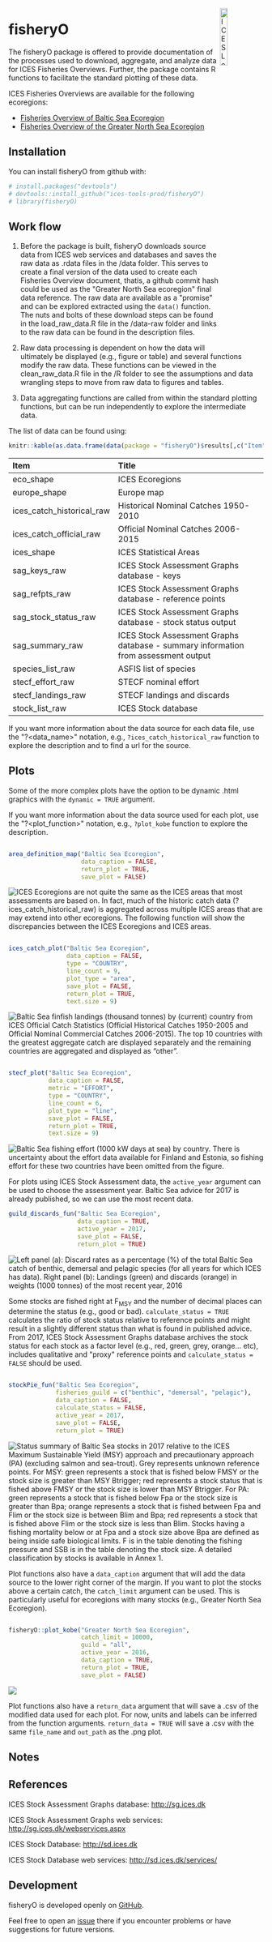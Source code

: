 
<!-- README.md is generated from README.Rmd. Please edit that file -->
[<img align="right" alt="ICES Logo" width="17%" height="17%" src="http://ices.dk/_layouts/15/1033/images/icesimg/iceslogo.png">](http://ices.dk)

fisheryO
========

The fisheryO package is offered to provide documentation of the processes used to download, aggregate, and analyze data for ICES Fisheries Overviews. Further, the package contains R functions to facilitate the standard plotting of these data.

ICES Fisheries Overviews are available for the following ecoregions:

-   [Fisheries Overview of Baltic Sea Ecoregion](https://community.ices.dk/Advice/Advice2017/BalticSea/Released_advice/BalticSeaEcoregion_FisheriesOverviews.pdf?Web=1)
-   [Fisheries Overview of the Greater North Sea Ecoregion](https://community.ices.dk/Advice/Advice2017/NorthSea/Released_advice/GreaterNorthSeaEcoregion_FisheriesOverviews.pdf?Web=1)

Installation
------------

You can install fisheryO from github with:

``` r
# install.packages("devtools")
# devtools::install_github("ices-tools-prod/fisheryO")
# library(fisheryO)
```

Work flow
---------

1.  Before the package is built, fisheryO downloads source data from ICES web services and databases and saves the raw data as .rdata files in the /data folder. This serves to create a final version of the data used to create each Fisheries Overview document, thatis, a github commit hash could be used as the "Greater North Sea ecoregion" final data reference. The raw data are available as a "promise" and can be explored extracted using the `data()` function. The nuts and bolts of these download steps can be found in the load\_raw\_data.R file in the /data-raw folder and links to the raw data can be found in the description files.

2.  Raw data processing is dependent on how the data will ultimately be displayed (e.g., figure or table) and several functions modify the raw data. These functions can be viewed in the clean\_raw\_data.R file in the /R folder to see the assumptions and data wrangling steps to move from raw data to figures and tables.

3.  Data aggregating functions are called from within the standard plotting functions, but can be run independently to explore the intermediate data.

The list of data can be found using:

``` r
knitr::kable(as.data.frame(data(package = "fisheryO")$results[,c("Item", "Title")]))
```

| Item                         | Title                                                                              |
|:-----------------------------|:-----------------------------------------------------------------------------------|
| eco\_shape                   | ICES Ecoregions                                                                    |
| europe\_shape                | Europe map                                                                         |
| ices\_catch\_historical\_raw | Historical Nominal Catches 1950-2010                                               |
| ices\_catch\_official\_raw   | Official Nominal Catches 2006-2015                                                 |
| ices\_shape                  | ICES Statistical Areas                                                             |
| sag\_keys\_raw               | ICES Stock Assessment Graphs database - keys                                       |
| sag\_refpts\_raw             | ICES Stock Assessment Graphs database - reference points                           |
| sag\_stock\_status\_raw      | ICES Stock Assessment Graphs database - stock status output                        |
| sag\_summary\_raw            | ICES Stock Assessment Graphs database - summary information from assessment output |
| species\_list\_raw           | ASFIS list of species                                                              |
| stecf\_effort\_raw           | STECF nominal effort                                                               |
| stecf\_landings\_raw         | STECF landings and discards                                                        |
| stock\_list\_raw             | ICES Stock database                                                                |

If you want more information about the data source for each data file, use the "?<data_name>" notation, e.g., `?ices_catch_historical_raw` function to explore the description and to find a url for the source.

Plots
-----

Some of the more complex plots have the option to be dynamic .html graphics with the `dynamic = TRUE` argument.

If you want more information about the data source used for each plot, use the "?<plot_function>" notation, e.g., `?plot_kobe` function to explore the description.

``` r

area_definition_map("Baltic Sea Ecoregion",
                    data_caption = FALSE,
                    return_plot = TRUE,
                    save_plot = FALSE)
```

![ICES Ecoregions are not quite the same as the ICES areas that most assessments are based on. In fact, much of the historic catch data (`?ices_catch_historical_raw`) is aggregated across multiple ICES areas that are may extend into other ecoregions. The following function will show the discrepancies between the ICES Ecoregions and ICES areas.](README-map_example-1.png)

``` r

ices_catch_plot("Baltic Sea Ecoregion",
                data_caption = FALSE,
                type = "COUNTRY",
                line_count = 9,
                plot_type = "area",
                save_plot = FALSE,
                return_plot = TRUE,
                text.size = 9)
```

![Baltic Sea finfish landings (thousand tonnes) by (current) country from ICES Official Catch Statistics (Official Historical Catches 1950-2005 and Official Nominal Commercial Catches 2006-2015). The top 10 countries with the greatest aggregate catch are displayed separately and the remaining countries are aggregated and displayed as “other”.](README-fig2_example-1.png)

``` r

stecf_plot("Baltic Sea Ecoregion",
           data_caption = FALSE,
           metric = "EFFORT",
           type = "COUNTRY",
           line_count = 6,
           plot_type = "line",
           save_plot = FALSE,
           return_plot = TRUE,
           text.size = 9)
```

![Baltic Sea fishing effort (1000 kW days at sea) by country. There is uncertainty about the effort data available for Finland and Estonia, so fishing effort for these two countries have been omitted from the figure.](README-fig3_example-1.png)

For plots using ICES Stock Assessment data, the `active_year` argument can be used to choose the assessment year. Baltic Sea advice for 2017 is already published, so we can use the most recent data.

``` r
guild_discards_fun("Baltic Sea Ecoregion",
                   data_caption = TRUE,
                   active_year = 2017,
                   save_plot = FALSE,
                   return_plot = TRUE)
```

![Left panel (a): Discard rates as a percentage (%) of the total Baltic Sea catch of benthic, demersal and pelagic species (for all years for which ICES has data). Right panel (b): Landings (green) and discards (orange) in weights (1000 tonnes) of the most recent year, 2016](README-fig7_example-1.png)

Some stocks are fished right at F<sub>MSY</sub> and the number of decimal places can determine the status (e.g., good or bad). `calculate_status = TRUE` calculates the ratio of stock status relative to reference points and might result in a slightly different status than what is found in published advice. From 2017, ICES Stock Assessment Graphs database archives the stock status for each stock as a factor level (e.g., red, green, grey, orange... etc), includes qualitative and "proxy" reference points and `calculate_status = FALSE` should be used.

``` r

stockPie_fun("Baltic Sea Ecoregion",
             fisheries_guild = c("benthic", "demersal", "pelagic"),
             data_caption = FALSE,
             calculate_status = FALSE,
             active_year = 2017,
             save_plot = FALSE,
             return_plot = TRUE)
```

![Status summary of Baltic Sea stocks in 2017 relative to the ICES Maximum Sustainable Yield (MSY) approach and precautionary approach (PA) (excluding salmon and sea-trout). Grey represents unknown reference points. For MSY: green represents a stock that is fished below F<sub>MSY</sub> or the stock size is greater than MSY B<sub>trigger</sub>; red represents a stock status that is fished above FMSY or the stock size is lower than MSY Btrigger. For PA: green represents a stock that is fished below Fpa or the stock size is greater than Bpa; orange represents a stock that is fished between Fpa and Flim or the stock size is between Blim and Bpa; red represents a stock that is fished above Flim or the stock size is less than Blim. Stocks having a fishing mortality below or at Fpa and a stock size above Bpa are defined as being inside safe biological limits. F is in the table denoting the fishing pressure and SSB is in the table denoting the stock size. A detailed classification by stocks is available in Annex 1.](README-fig10_example-1.png)

Plot functions also have a `data_caption` argument that will add the data source to the lower right corner of the margin. If you want to plot the stocks above a certain catch, the `catch_limit` argument can be used. This is particularly useful for ecoregions with many stocks (e.g., Greater North Sea Ecoregion).

``` r

fisheryO::plot_kobe("Greater North Sea Ecoregion", 
                    catch_limit = 10000,
                    guild = "all",
                    active_year = 2016,
                    data_caption = TRUE,
                    return_plot = TRUE,
                    save_plot = FALSE)
```

![](README-kobe_example-1.png)

Plot functions also have a `return_data` argument that will save a .csv of the modified data used for each plot. For now, units and labels can be inferred from the function arguments. `return_data = TRUE` will save a .csv with the same `file_name` and `out_path` as the .png plot.

Notes
-----

References
----------

ICES Stock Assessment Graphs database: <http://sg.ices.dk>

ICES Stock Assessment Graphs web services: <http://sg.ices.dk/webservices.aspx>

ICES Stock Database: <http://sd.ices.dk>

ICES Stock Database web services: <http://sd.ices.dk/services/>

Development
-----------

fisheryO is developed openly on [GitHub](https://github.com/ices-tools-prod/fisheryO).

Feel free to open an [issue](https://github.com/ices-tools-prod/fisheryO/issues) there if you encounter problems or have suggestions for future versions.
